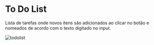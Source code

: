 # To Do List

Lista de tarefas onde novos itens são adicionados ao clicar no botão e nomeados de acordo com o texto digitado no input. 

![todolist](https://user-images.githubusercontent.com/79595032/126881527-8fdec263-5529-4a38-affb-daa21a57da2f.png)
